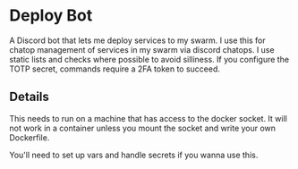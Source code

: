 # Deploy Bot

A Discord bot that lets me deploy services to my swarm. I use this for chatop management of services in my swarm via discord chatops. I use static lists and checks where possible to avoid silliness. If you configure the TOTP secret, commands require a 2FA token to succeed.

## Details

This needs to run on a machine that has access to the docker socket. It will not work in a container unless you mount the socket and write your own Dockerfile.

You'll need to set up vars and handle secrets if you wanna use this.